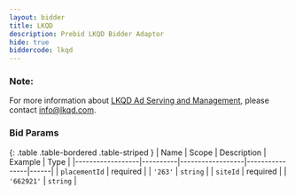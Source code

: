 ```yaml
---
layout: bidder
title: LKQD
description: Prebid LKQD Bidder Adaptor
hide: true
biddercode: lkqd
---
```


### Note:
For more information about [LKQD Ad Serving and Management](http://www.lkqd.com/ad-serving-and-management/), please contact info@lkqd.com.

### Bid Params

{: .table .table-bordered .table-striped }
| Name             | Scope    | Description      | Example        | Type |
|------------------|----------|------------------|----------------|------|
| `placementId`    | required |                  | `'263'`        | `string` |
| `siteId`         | required |                  | `'662921'`     | `string` |
